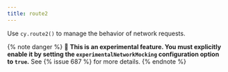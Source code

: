 ```yaml
---
title: route2
---
```


Use `cy.route2()` to manage the behavior of network requests.

{% note danger %}
🚨 **This is an experimental feature. You must explicitly enable it by setting the `experimentalNetworkMocking` configuration option to `true`.** See {% issue 687 %} for more details.
{% endnote %}
